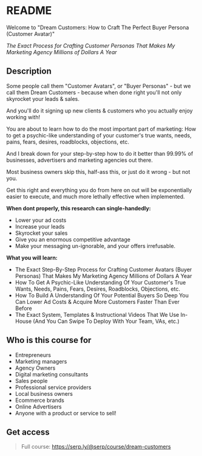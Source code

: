 # README

Welcome to "Dream Customers: How to Craft The Perfect Buyer Persona (Customer Avatar)"

_The Exact Process for Crafting Customer Personas That Makes My Marketing Agency Millions of Dollars A Year_

## Description

Some people call them "Customer Avatars", or "Buyer Personas" - but we call them Dream Customers - because when done right you'll not only skyrocket your leads & sales. 

And you'll do it signing up new clients & customers who you actually enjoy working with!

You are about to learn how to do the most important part of marketing: How to get a psychic-like understanding of your customer's true wants, needs, pains, fears, desires, roadblocks, objections, etc.

And I break down for your step-by-step how to do it better than 99.99% of businesses, advertisers and marketing agencies out there.

Most business owners skip this, half-ass this, or just do it wrong - but not you.

Get this right and everything you do from here on out will be exponentially easier to execute, and much more lethally effective when implemented.

**When dont properly, this research can single-handedly:**

- Lower your ad costs
- Increase your leads
- Skyrocket your sales
- Give you an enormous competitive advantage
- Make your messaging un-ignorable, and your offers irrefusable.

**What you will learn:**

- The Exact Step-By-Step Process for Crafting Customer Avatars (Buyer Personas) That Makes My Marketing Agency Millions of Dollars A Year
- How To Get A Psychic-Like Understanding Of Your Customer's True Wants, Needs, Pains, Fears, Desires, Roadblocks, Objections, etc.
- How To Build A Understanding Of Your Potential Buyers So Deep You Can Lower Ad Costs & Acquire More Customers Faster Than Ever Before
- The Exact System, Templates & Instructional Videos That We Use In-House (And You Can Swipe To Deploy With Your Team, VAs, etc.)

## Who is this course for

- Entrepreneurs
- Marketing managers
- Agency Owners
- Digital marketing consultants
- Sales people
- Professional service providers
- Local business owners
- Ecommerce brands
- Online Advertisers
- Anyone with a product or service to sell!

## Get access

> Full course: https://serp.ly/@serp/course/dream-customers
